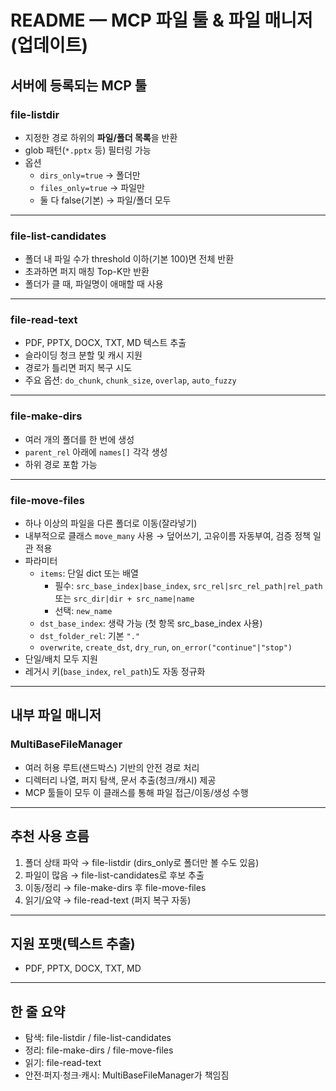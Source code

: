 # README — MCP 파일 툴 & 파일 매니저 (업데이트)

## 서버에 등록되는 MCP 툴

### file-listdir
- 지정한 경로 하위의 **파일/폴더 목록**을 반환
- glob 패턴(`*.pptx` 등) 필터링 가능
- 옵션
  - `dirs_only=true` → 폴더만
  - `files_only=true` → 파일만
  - 둘 다 false(기본) → 파일/폴더 모두

---

### file-list-candidates
- 폴더 내 파일 수가 threshold 이하(기본 100)면 전체 반환
- 초과하면 퍼지 매칭 Top-K만 반환
- 폴더가 클 때, 파일명이 애매할 때 사용

---

### file-read-text
- PDF, PPTX, DOCX, TXT, MD 텍스트 추출
- 슬라이딩 청크 분할 및 캐시 지원
- 경로가 틀리면 퍼지 복구 시도
- 주요 옵션: `do_chunk`, `chunk_size`, `overlap`, `auto_fuzzy`

---

### file-make-dirs
- 여러 개의 폴더를 한 번에 생성
- `parent_rel` 아래에 `names[]` 각각 생성
- 하위 경로 포함 가능

---

### file-move-files
- 하나 이상의 파일을 다른 폴더로 이동(잘라넣기)
- 내부적으로 클래스 `move_many` 사용 → 덮어쓰기, 고유이름 자동부여, 검증 정책 일관 적용
- 파라미터
  - `items`: 단일 dict 또는 배열
    - 필수: `src_base_index|base_index`, `src_rel|src_rel_path|rel_path` 또는 `src_dir|dir + src_name|name`
    - 선택: `new_name`
  - `dst_base_index`: 생략 가능 (첫 항목 src_base_index 사용)
  - `dst_folder_rel`: 기본 `"."`
  - `overwrite`, `create_dst`, `dry_run`, `on_error("continue"|"stop")`
- 단일/배치 모두 지원
- 레거시 키(`base_index`, `rel_path`)도 자동 정규화

---

## 내부 파일 매니저

### MultiBaseFileManager
- 여러 허용 루트(샌드박스) 기반의 안전 경로 처리
- 디렉터리 나열, 퍼지 탐색, 문서 추출(청크/캐시) 제공
- MCP 툴들이 모두 이 클래스를 통해 파일 접근/이동/생성 수행

---

## 추천 사용 흐름
1. 폴더 상태 파악 → file-listdir (dirs_only로 폴더만 볼 수도 있음)  
2. 파일이 많음 → file-list-candidates로 후보 추출  
3. 이동/정리 → file-make-dirs 후 file-move-files  
4. 읽기/요약 → file-read-text (퍼지 복구 자동)

---

## 지원 포맷(텍스트 추출)
- PDF, PPTX, DOCX, TXT, MD

---

## 한 줄 요약
- 탐색: file-listdir / file-list-candidates  
- 정리: file-make-dirs / file-move-files  
- 읽기: file-read-text  
- 안전·퍼지·청크·캐시: MultiBaseFileManager가 책임짐
